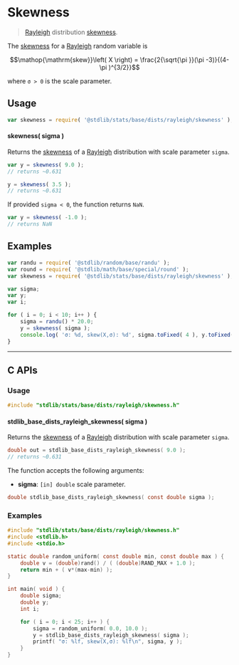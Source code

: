 <!--

@license Apache-2.0

Copyright (c) 2018 The Stdlib Authors.

Licensed under the Apache License, Version 2.0 (the "License");
you may not use this file except in compliance with the License.
You may obtain a copy of the License at

   http://www.apache.org/licenses/LICENSE-2.0

Unless required by applicable law or agreed to in writing, software
distributed under the License is distributed on an "AS IS" BASIS,
WITHOUT WARRANTIES OR CONDITIONS OF ANY KIND, either express or implied.
See the License for the specific language governing permissions and
limitations under the License.

-->

# Skewness

> [Rayleigh][rayleigh-distribution] distribution [skewness][skewness].

<!-- Section to include introductory text. Make sure to keep an empty line after the intro `section` element and another before the `/section` close. -->

<section class="intro">

The [skewness][skewness] for a [Rayleigh][rayleigh-distribution] random variable is

<!-- <equation class="equation" label="eq:rayleigh_skewness" align="center" raw="\operatorname{skew}\left( X \right) = \frac{2{\sqrt{\pi }}(\pi -3)}{(4-\pi )^{3/2}}" alt="Skewness for a Rayleigh distribution."> -->

```math
\mathop{\mathrm{skew}}\left( X \right) = \frac{2{\sqrt{\pi }}(\pi -3)}{(4-\pi )^{3/2}}
```

<!-- <div class="equation" align="center" data-raw-text="\operatorname{skew}\left( X \right) = \frac{2{\sqrt{\pi }}(\pi -3)}{(4-\pi )^{3/2}}" data-equation="eq:rayleigh_skewness">
    <img src="https://cdn.jsdelivr.net/gh/stdlib-js/stdlib@51534079fef45e990850102147e8945fb023d1d0/lib/node_modules/@stdlib/stats/base/dists/rayleigh/skewness/docs/img/equation_rayleigh_skewness.svg" alt="Skewness for a Rayleigh distribution.">
    <br>
</div> -->

<!-- </equation> -->

where `σ > 0` is the scale parameter.

</section>

<!-- /.intro -->

<!-- Package usage documentation. -->

<section class="usage">

## Usage

```javascript
var skewness = require( '@stdlib/stats/base/dists/rayleigh/skewness' );
```

#### skewness( sigma )

Returns the [skewness][skewness] of a [Rayleigh][rayleigh-distribution] distribution with scale parameter `sigma`.

```javascript
var y = skewness( 9.0 );
// returns ~0.631

y = skewness( 3.5 );
// returns ~0.631
```

If provided `sigma < 0`, the function returns `NaN`.

```javascript
var y = skewness( -1.0 );
// returns NaN
```

</section>

<!-- /.usage -->

<!-- Package usage notes. Make sure to keep an empty line after the `section` element and another before the `/section` close. -->

<section class="notes">

</section>

<!-- /.notes -->

<!-- Package usage examples. -->

<section class="examples">

## Examples

<!-- eslint no-undef: "error" -->

```javascript
var randu = require( '@stdlib/random/base/randu' );
var round = require( '@stdlib/math/base/special/round' );
var skewness = require( '@stdlib/stats/base/dists/rayleigh/skewness' );

var sigma;
var y;
var i;

for ( i = 0; i < 10; i++ ) {
    sigma = randu() * 20.0;
    y = skewness( sigma );
    console.log( 'σ: %d, skew(X,σ): %d', sigma.toFixed( 4 ), y.toFixed( 4 ) );
}
```

</section>

<!-- /.examples -->

<!-- C interface documentation. -->

* * *

<section class="c">

## C APIs

<!-- Section to include introductory text. Make sure to keep an empty line after the intro `section` element and another before the `/section` close. -->

<section class="intro">

</section>

<!-- /.intro -->

<!-- C usage documentation. -->

<section class="usage">

### Usage

```c
#include "stdlib/stats/base/dists/rayleigh/skewness.h"
```

#### stdlib_base_dists_rayleigh_skewness( sigma )

Returns the [skewness][skewness] of a [Rayleigh][rayleigh-distribution] distribution with scale parameter `sigma`.

```c
double out = stdlib_base_dists_rayleigh_skewness( 9.0 );
// returns ~0.631
```

The function accepts the following arguments:

-   **sigma**: `[in] double` scale parameter.

```c
double stdlib_base_dists_rayleigh_skewness( const double sigma );
```

</section>

<!-- /.usage -->

<!-- C API usage notes. Make sure to keep an empty line after the `section` element and another before the `/section` close. -->

<section class="notes">

</section>

<!-- /.notes -->

<!-- C API usage examples. -->

<section class="examples">

### Examples

```c
#include "stdlib/stats/base/dists/rayleigh/skewness.h"
#include <stdlib.h>
#include <stdio.h>

static double random_uniform( const double min, const double max ) {
    double v = (double)rand() / ( (double)RAND_MAX + 1.0 );
    return min + ( v*(max-min) );
}

int main( void ) {
    double sigma;
    double y;
    int i;

    for ( i = 0; i < 25; i++ ) {
        sigma = random_uniform( 0.0, 10.0 );
        y = stdlib_base_dists_rayleigh_skewness( sigma );
        printf( "σ: %lf, skew(X,σ): %lf\n", sigma, y );
    }
}
```

</section>

<!-- /.examples -->

</section>

<!-- /.c -->

<!-- Section to include cited references. If references are included, add a horizontal rule *before* the section. Make sure to keep an empty line after the `section` element and another before the `/section` close. -->

<section class="references">

</section>

<!-- /.references -->

<!-- Section for related `stdlib` packages. Do not manually edit this section, as it is automatically populated. -->

<section class="related">

</section>

<!-- /.related -->

<!-- Section for all links. Make sure to keep an empty line after the `section` element and another before the `/section` close. -->

<section class="links">

[rayleigh-distribution]: https://en.wikipedia.org/wiki/Rayleigh_distribution

[skewness]: https://en.wikipedia.org/wiki/Skewness

</section>

<!-- /.links -->
